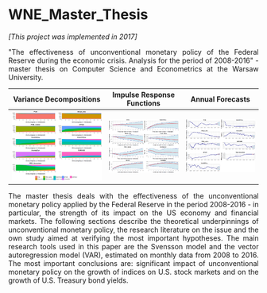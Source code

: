 # WNE_Master_Thesis

*[This project was implemented in 2017]*

<p align="justify">
"The effectiveness of unconventional monetary policy of the Federal Reserve during the economic crisis. Analysis for the period of 2008-2016" - master thesis on Computer Science and Econometrics at the Warsaw University.
</p>

Variance Decompositions        |  Impulse Response Functions     |  Annual Forecasts
:-------------------------:|:-------------------------:|:-------------------------:
![](/imgs/FEVDs.png)  |  ![](/imgs/IRFs.png) |  ![](/imgs/forcasts.png)

<p align="justify">
The master thesis deals with the effectiveness of the unconventional monetary policy applied by the Federal Reserve in the period 2008-2016 - in particular, the strength of its impact on the US economy and financial markets. The following sections describe the theoretical underpinnings of unconventional monetary policy, the research literature on the issue and the own study aimed at verifying the most important hypotheses. The main research tools used in this paper are the Svensson model and the vector autoregression model (VAR), estimated on monthly data from 2008 to 2016. The most important conclusions are: significant impact of unconventional monetary policy on the growth of indices on U.S. stock markets and on the growth of U.S. Treasury bond yields.
</p>
